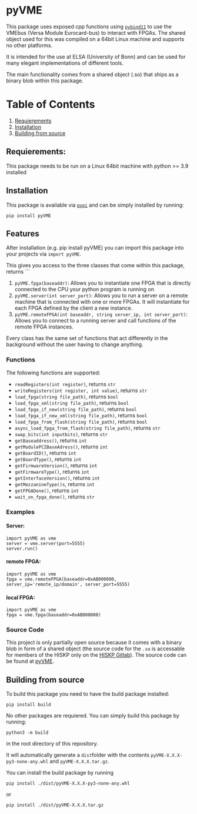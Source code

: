 # pyVME
This package uses exposed cpp functions using [```pybind11```](https://pybind11.readthedocs.io/en/stable/index.html) to use the VMEbus (Versa Module Eurocard-bus) to interact with FPGAs. 
The shared object used for this was compiled on a 64bit Linux machine and supports no other platforms.

It is intended for the use at ELSA (University of Bonn) and can be used for many elegant implementations of different tools.

The main functionality comes from a shared object (.so) that ships as a binary blob within this package. 

# Table of Contents
1. [Requierements](#Requierements)
2. [Installation](#Installation)
3. [Building from source](#Building-from-source)
   
## Requierements:
This package needs to be run on a Linux 64bit machine with python >= 3.9 installed

## Installation
This package is available via [```pypi```](https://pypi.org) and can be simply installed by running:

    pip install pyVME

## Features
After installation (e.g. pip install pyVME) you can import this package into your projects via ```import pyVME```.

This gives you access to the three classes that come within this package, returns ```
1. ```pyVME.fpga(baseaddr)```: Allows you to instantiate one FPGA that is directly connected to the CPU your python program is running on
2. ```pyVME.server(int server_port)```: Allows you to run a server on a remote machine that is connected with one or more FPGAs. It will instantiate for each FPGA defined by the client a new instance.  
3. ```pyVME.remoteFPGA(int baseaddr, string server_ip, int server_port)```: Allows you to connect to a running server and call functions of the remote FPGA instances.

Every class has the same set of functions that act differently in the background without the user having to change anything.

### Functions
The following functions are supported:
- ```readRegisters(int register)```, returns ```str```
- ```writeRegisters(int register, int value)```, returns ```str```
- ```load_fpga(string file_path)```, returns ```bool```
- ```load_fpga_xml(string file_path)```, returns ```bool```
- ```load_fpga_if_new(string file_path)```, returns ```bool```
- ```load_fpga_if_new_xml(string file_path)```, returns ```bool```
- ```load_fpga_from_flash(string file_path)```, returns ```bool```
- ```async_load_fpga_from_flash(string file_path)```, returns ```str```
- ```swap_bits(int inputbits)```, returns ```str```
- ```getBaseaddress()```, returns ```int```
- ```getModulePCIBaseAdress()```, returns ```int```
- ```getBoardID()```, returns ```int```
- ```getBoardType()```, returns ```int```
- ```getFirmwareVersion()```, returns ```int```
- ```getFirmwareType()```, returns ```int```
- ```getInterfaceVersion()```, returns ```int```
- ```getMezzanineType()s```, returns ```int```
- ```getFPGADone()```, returns ```int```
- ```wait_on_fpga_done()```, returns ```str```

### Examples
#### Server:
```
import pyVME as vme
server = vme.server(port=5555)
server.run()
```

#### remote FPGA:
```
import pyVME as vme
fpga = vme.remoteFPGA(baseaddr=0xAB000000, server_ip='remote_ip/domain', server_port=5555)
```
#### local FPGA:
```
import pyVME as vme
fpga = vme.fpga(baseaddr=0xAB000000)
```

### Source Code
This project is only partially open source because it comes with a binary blob in form of a shared object (the source code for the ```.so``` is accessable for members of the HISKP only on the [HISKP Gitlab](https://agthoma.hiskp.uni-bonn.de/gitlab/CB/daq/daq-tr/-/tree/master/utilities/pyVME)). 
The source code can be found at [pyVME](https://github.com/dschuechter/pyVME).

## Building from source
To build this package you need to have the build package installed:
```
pip install build
```
No other packages are requiered. You can simply build this package by running:
```
python3 -m build
```
in the root directory of this repository.

It will automatically generate a ```dist```folder with the contents ```pyVME-X.X.X-py3-none-any.whl``` and ```pyVME-X.X.X.tar.gz```.

You can install the build package by running 
```
pip install ./dist/pyVME-X.X.X-py3-none-any.whl
```
or

```
pip install ./dist/pyVME-X.X.X.tar.gz   
```
